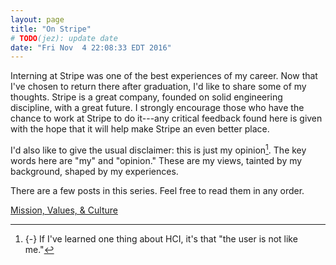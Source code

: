 ```yaml
---
layout: page
title: "On Stripe"
# TODO(jez): update date
date: "Fri Nov  4 22:08:33 EDT 2016"
---
```



Interning at Stripe was one of the best experiences of my career. Now that I've
chosen to return there after graduation, I'd like to share some of my thoughts.
Stripe is a great company, founded on solid engineering discipline, with a great
future. I strongly encourage those who have the chance to work at Stripe to do
it---any critical feedback found here is given with the hope that it will help
make Stripe an even better place.

I'd also like to give the usual disclaimer: this is just my opinion[^hci]. The
key words here are "my" and "opinion." These are my views, tainted by my
background, shaped by my experiences.

[^hci]: {-}
  If I've learned one thing about HCI, it's that "the user is not like me."

There are a few posts in this series. Feel free to read them in any order.

[Mission, Values, & Culture](mission/)


